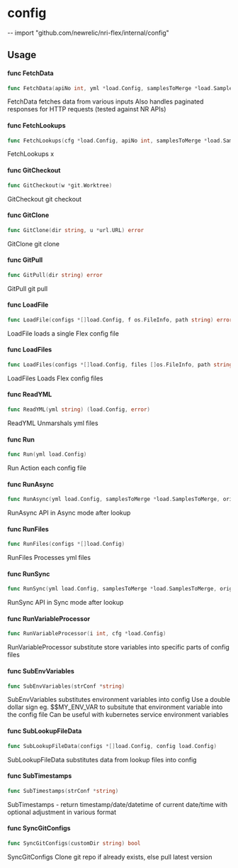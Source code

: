 # config
--
    import "github.com/newrelic/nri-flex/internal/config"


## Usage

#### func  FetchData

```go
func FetchData(apiNo int, yml *load.Config, samplesToMerge *load.SamplesToMerge) []interface{}
```
FetchData fetches data from various inputs Also handles paginated responses for
HTTP requests (tested against NR APIs)

#### func  FetchLookups

```go
func FetchLookups(cfg *load.Config, apiNo int, samplesToMerge *load.SamplesToMerge) bool
```
FetchLookups x

#### func  GitCheckout

```go
func GitCheckout(w *git.Worktree)
```
GitCheckout git checkout

#### func  GitClone

```go
func GitClone(dir string, u *url.URL) error
```
GitClone git clone

#### func  GitPull

```go
func GitPull(dir string) error
```
GitPull git pull

#### func  LoadFile

```go
func LoadFile(configs *[]load.Config, f os.FileInfo, path string) error
```
LoadFile loads a single Flex config file

#### func  LoadFiles

```go
func LoadFiles(configs *[]load.Config, files []os.FileInfo, path string)
```
LoadFiles Loads Flex config files

#### func  ReadYML

```go
func ReadYML(yml string) (load.Config, error)
```
ReadYML Unmarshals yml files

#### func  Run

```go
func Run(yml load.Config)
```
Run Action each config file

#### func  RunAsync

```go
func RunAsync(yml load.Config, samplesToMerge *load.SamplesToMerge, originalAPINo int)
```
RunAsync API in Async mode after lookup

#### func  RunFiles

```go
func RunFiles(configs *[]load.Config)
```
RunFiles Processes yml files

#### func  RunSync

```go
func RunSync(yml load.Config, samplesToMerge *load.SamplesToMerge, originalAPINo int)
```
RunSync API in Sync mode after lookup

#### func  RunVariableProcessor

```go
func RunVariableProcessor(i int, cfg *load.Config)
```
RunVariableProcessor substitute store variables into specific parts of config
files

#### func  SubEnvVariables

```go
func SubEnvVariables(strConf *string)
```
SubEnvVariables substitutes environment variables into config Use a double
dollar sign eg. $$MY_ENV_VAR to subsitute that environment variable into the
config file Can be useful with kubernetes service environment variables

#### func  SubLookupFileData

```go
func SubLookupFileData(configs *[]load.Config, config load.Config)
```
SubLookupFileData substitutes data from lookup files into config

#### func  SubTimestamps

```go
func SubTimestamps(strConf *string)
```
SubTimestamps - return timestamp/date/datetime of current date/time with
optional adjustment in various format

#### func  SyncGitConfigs

```go
func SyncGitConfigs(customDir string) bool
```
SyncGitConfigs Clone git repo if already exists, else pull latest version
